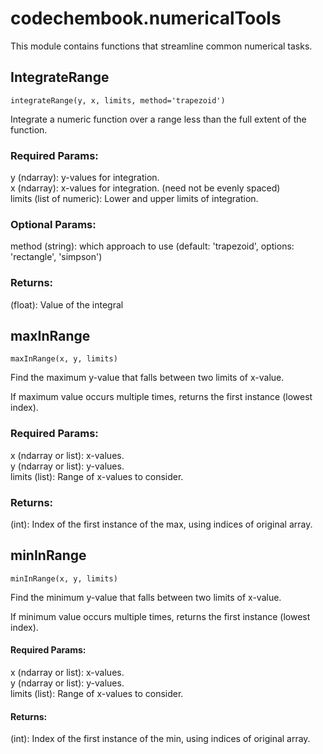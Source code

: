 # codechembook.numericalTools

This module contains functions that streamline common numerical tasks.

## IntegrateRange

```
integrateRange(y, x, limits, method='trapezoid')
```

Integrate a numeric function over a range less than the full extent of
the function.

### Required Params:
y (ndarray):              y-values for integration.  
x (ndarray):              x-values for integration. (need not be evenly spaced)  
limits (list of numeric): Lower and upper limits of integration.
    
### Optional Params:
method (string): which approach to use (default: 'trapezoid', options: 'rectangle', 'simpson')
    
### Returns:
(float): Value of the integral

## maxInRange

```
maxInRange(x, y, limits)
```

Find the maximum y-value that falls between two limits of x-value.

If maximum value occurs multiple times, returns the first instance (lowest index).

### Required Params:
x (ndarray or list): x-values.  
y (ndarray or list): y-values.  
limits (list):       Range of x-values to consider.
    
### Returns:
(int): Index of the first instance of the max, using indices of original array.

## minInRange

```
minInRange(x, y, limits)
```

Find the minimum y-value that falls between two limits of x-value.

If minimum value occurs multiple times, returns the first instance (lowest index).

#### Required Params:
x (ndarray or list): x-values.  
y (ndarray or list): y-values.  
limits (list):       Range of x-values to consider.
    
#### Returns:
(int): Index of the first instance of the min, using indices of original array.